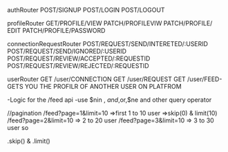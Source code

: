 authRouter
POST/SIGNUP
POST/LOGIN
POST/LOGOUT

profileRouter
GET/PROFILE/VIEW
PATCH/PROFILEVIW
PATCH/PROFILE/ EDIT
PATCH/PROFILE/PASSWORD

connectionRequestRouter
POST/REQUEST/SEND/INTERETED/:USERID
POST/REQUEST/SEND/IGNORED/:USERID
POST/REQUEST/REVIEW/ACCEPTED/:REQUESTID
POST/REQUEST/REVIEW/REJECTED/:REQUESTID

userRouter
GET /user/CONNECTION
GET /user/REQUEST
GET /user/FEED-GETS YOU THE PROFILR OF ANOTHER USER ON PLATFROM

-Logic for the /feed api
-use $nin , $and ,$or,$ne and other query operator

//pagination
/feed?page=1&limit=10 =>first 1 to 10 user =>skip(0) & limit(10)
/feed?page=2&limit=10 => 2 to 20 user
/feed?page=3&limit=10 => 3 to 30 user
so

.skip() & .limit()
